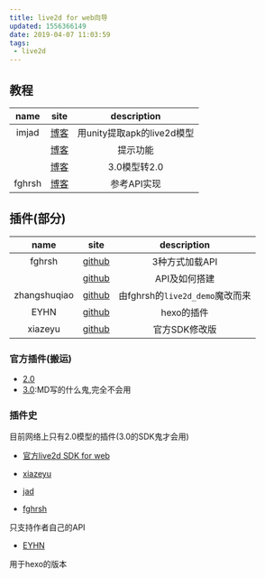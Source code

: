 ```yaml
---
title: live2d for web向导
updated: 1556366149
date: 2019-04-07 11:03:59
tags:
 - live2d
---
```


## 教程

<style id="live2d_table"></style>

| name | site | description |
| :--: | :--: | :--: |
| imjad | [博客](https://imjad.cn/archives/lab/add-dynamic-poster-girl-with-live2d-to-your-blog-01) | 用unity提取apk的live2d模型 |
| | [博客](https://imjad.cn/archives/lab/add-dynamic-poster-girl-with-live2d-to-your-blog-02) | 提示功能 |
| | [博客](https://imjad.cn/archives/lab/add-dynamic-poster-girl-with-live2d-to-your-blog-03) | 3.0模型转2.0 |
| fghrsh | [博客](https://www.fghrsh.net/post/123.html) | 参考API实现 |

## 插件(部分)

| name | site | description |
| :--: | :--: | :--: |
| fghrsh | [github](https://github.com/fghrsh/live2d_demo) | 3种方式加载API |
| | [github](https://github.com/fghrsh/live2d_api) | API及如何搭建 |
| zhangshuqiao | [github](https://github.com/stevenjoezhang/live2d-widget) | 由fghrsh的`live2d_demo`魔改而来 |
| EYHN | [github](https://github.com/EYHN/hexo-helper-live2d) | hexo的插件 |
| xiazeyu | [github](https://github.com/xiazeyu/live2d-widget.js) | 官方SDK修改版 |

### 官方插件(搬运)

- [2.0](https://github.com/NiaBie/webGL)
- [3.0](https://github.com/NiaBie/cubism3SDK):MD写的什么鬼,完全不会用

### 插件史

目前网络上只有2.0模型的插件(3.0的SDK鬼才会用)

- [官方live2d SDK for web](http://sites.cybernoids.jp/cubism-sdk2_e/webgl2-1)

- [xiazeyu](https://github.com/xiazeyu/live2d-widget.js)

- [jad](https://github.com/journey-ad/live2d_src)

- [fghrsh](https://github.com/fghrsh/live2d_demo)

只支持作者自己的API

- [EYHN](https://github.com/EYHN/hexo-helper-live2d)

用于hexo的版本
